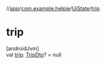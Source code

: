 //[app](../../../index.md)/[com.example.helpie](../index.md)/[UiState](index.md)/[trip](trip.md)

# trip

[androidJvm]\
val [trip](trip.md): [TripDto](../../com.example.helpie.tripPlanificator.data.dto.response/-trip-dto/index.md)? = null
